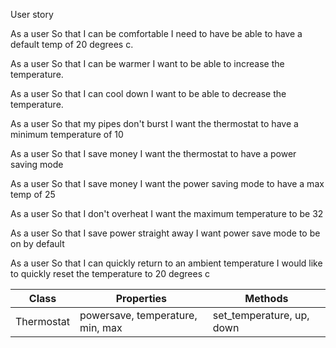 User story

As a user
So that I can be comfortable
I need to have be able to have a default temp of 20 degrees c.

As a user
So that I can be warmer
I want to be able to increase the temperature.

As a user
So that I can cool down
I want to be able to decrease the temperature.

As a user
So that my pipes don't burst
I want the thermostat to have a minimum temperature of 10

As a user
So that I save money
I want the thermostat to have a power saving mode

As a user
So that I save money
I want the power saving mode to have a max temp of 25

As a user
So that I don't overheat
I want the maximum temperature to be 32

As a user
So that I save power straight away
I want power save mode to be on by default

As a user
So that I can quickly return to an ambient temperature
I would like to quickly reset the temperature to 20 degrees c

Class     |    Properties  |  Methods
-|-|-|
Thermostat | powersave, temperature, min, max | set_temperature, up, down
